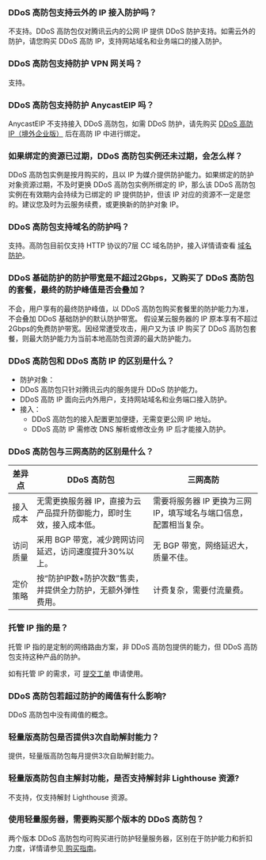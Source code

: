 ### DDoS 高防包支持云外的 IP 接入防护吗？
不支持。DDoS 高防包仅对腾讯云内的公网 IP 提供 DDoS 防护支持。如需云外的防护，请您购买 DDoS 高防 IP，支持网站域名和业务端口的接入防护。

### DDoS 高防包支持防护 VPN 网关吗？
支持。

### DDoS 高防包支持防护 AnycastEIP 吗？
AnycastEIP 不支持接入 DDoS 高防包，如需 DDoS 防护，请先购买 [DDoS 高防 IP（境外企业版）](https://cloud.tencent.com/document/product/1014/56251) 后在高防 IP 中进行绑定。



### 如果绑定的资源已过期，DDoS 高防包实例还未过期，会怎么样？ 
DDoS 高防包实例是按月购买的，且以 IP 为媒介提供防护能力。如果绑定的防护对象资源过期，不及时更换 DDoS 高防包实例所绑定的 IP，那么该 DDoS 高防包实例在有效期内会持续为已绑定的 IP 提供防护，但该 IP 对应的资源不一定是您的。建议您及时为云服务续费，或更换新的防护对象 IP。

### DDoS 高防包支持域名的防护吗？
支持。高防包目前仅支持 HTTP 协议的7层 CC 域名防护，接入详情请查看 [域名防护](https://cloud.tencent.com/document/product/1021/43921)。

### DDoS 基础防护的防护带宽是不超过2Gbps，又购买了 DDoS 高防包的套餐，最终的防护峰值是否会叠加？
不会，用户享有的最终防护峰值，以 DDoS 高防包购买套餐里的防护能力为准，不会叠加 DDoS 基础防护的默认防护带宽。
假设某云服务器的 IP 原本享有不超过2Gbps的免费防护带宽。因经常遭受攻击，用户又为该 IP 购买了 DDoS 高防包套餐，则最大防护能力为当前本地高防包资源的最大防护能力。

### DDoS 高防包和 DDoS 高防 IP 的区别是什么？
- 防护对象：
 -  DDoS 高防包只针对腾讯云内的服务提升 DDoS 防护能力。
 -  DDoS 高防 IP 面向云内外用户，支持网站域名和业务端口接入防护。
- 接入：
  - DDoS 高防包的接入配置更加便捷，无需变更公网 IP 地址。
  - DDoS 高防 IP 需修改 DNS 解析或修改业务 IP 后才能接入防护。

### DDoS 高防包与三网高防的区别是什么？
|     差异点     | DDoS 高防包             | 三网高防                  |
| -------- | -------------------- | ------------------- |
| 接入成本 | 无需更换服务器 IP，直接为云产品提升防御能力，即时生效，接入成本低。 | 需要将服务器 IP 更换为三网 IP，填写域名与端口信息，配置相当复杂。 |
| 访问质量 | 采用 BGP 带宽，减少跨网访问延迟，访问速度提升30%以上。         | 无 BGP 带宽，网络延迟大，质量不佳。                              |
| 定价策略 | 按“防护IP数+防护次数”售卖，并提供全力防护，无额外弹性费用。       | 计费复杂，需要付流量费。|   

### 托管 IP 指的是？
托管 IP 指的是定制的网络路由方案，非 DDoS 高防包提供的能力，但 DDoS 高防包支持这种产品的防护。

如有托管 IP 的需求，可 [提交工单](https://console.cloud.tencent.com/workorder/category) 申请使用。

### DDoS 高防包若超过防护的阈值有什么影响?
DDoS 高防包中没有阈值的概念。

### 轻量版高防包是否提供3次自助解封能力？
提供，轻量版高防包每月提供3次自助解封能力。

### 轻量版高防包自主解封功能，是否支持解封非  Lighthouse 资源?
不支持，仅支持解封 Lighthouse 资源。

### 使用轻量服务器，需要购买那个版本的 DDoS 高防包？
两个版本 DDoS 高防包均可购买进行防护轻量服务器，区别在于防护能力和折扣力度，详情请参见[ 购买指南](https://cloud.tencent.com/document/product/1021/43893)。
